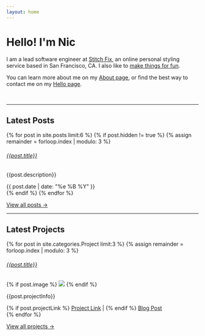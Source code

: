 ```yaml
---
layout: home
---
```


# Hello! I'm Nic

I am a lead software engineer at [Stitch Fix](https://stitchfix.com), an online personal styling service based in San Francisco, CA. I also like to [make things for fun](/projects).

You can learn more about me on my [About page](/about), or find the best way to contact me on my [Hello page](/hello).

&nbsp;

---

## Latest Posts

<div class="row">
  {% for post in site.posts limit:6 %}
    {% if post.hidden != true %}
      {% assign remainder = forloop.index | modulo: 3 %}
      <div class="col-lg-4 col-md-6 col-sm-12 d-flex align-items-stretch">
        <div class="card w-100">
          <h6><a class="title" href="{{ site.baseurl }}{{ post.url }}">{{post.title}}</a></h6>
          <p>{{post.description}}</p>
          <span class="post-date text-end mt-auto">{{ post.date | date: "%e %B %Y" }}</span>
        </div>
      </div>
    {% endif %}
  {% endfor %}
</div>
<div class="w-100 mb-5">
  <p class="text-center"><a href="{{ site.baseurl }}/blog/">View all posts →</a></p>
</div>

---

## Latest Projects

<div class="row">
  {% for post in site.categories.Project limit:3 %}
    {% assign remainder = forloop.index | modulo: 3 %}
    <div class="col-lg-4 col-md-6 col-sm-12 d-flex align-items-stretch">
      <div class="card w-100">
        <h6><a href="{{ site.baseurl }}{{ post.url }}">{{post.title}}</a></h6>
        {% if post.image %}
          <img src="{{ post.image }}" />
        {% endif %}
        <p>{{post.projectInfo}}</p>
        <div class="mt-auto text-end">
          {% if post.projectLink %}
            <a href="{{ post.projectLink }}">Project Link</a> | 
          {% endif %}
          <a href = "{{ post.url }}">Blog Post</a>
        </div>
      </div>
    </div>
  {% endfor %}
</div>
<div class="w-100 mb-5">
  <p class="text-center"><a href="{{ site.baseurl }}/projects">View all projects →</a></p>
</div>
